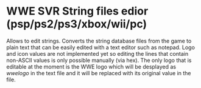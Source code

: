 # WWE SVR String files edior (psp/ps2/ps3/xbox/wii/pc)
Allows to edit strings. Converts the string database files from the game to plain text that can be easily edited with a text editor such as notepad.
Logo and icon values are not implemented yet so editing the lines that contain non-ASCII values is only possible manually (via hex). 
The only logo that is editable at the moment is the WWE logo which will be desplayed as *wwelogo* in the text file and it will be replaced with its original value in the file.

